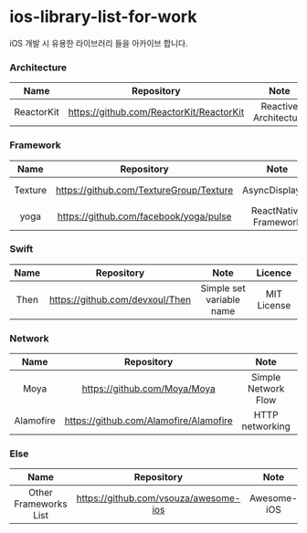 # ios-library-list-for-work
iOS 개발 시 유용한 라이브러리 들을 아카이브 합니다.



### Architecture
| Name | Repository | Note | Licence |
|:------:|:-----------:|:---------:|:---------:|
| ReactorKit | https://github.com/ReactorKit/ReactorKit | Reactive Architecture |  MIT License |


### Framework
| Name | Repository | Note | Licence |
|:------:|:-----------:|:---------:|:---------:|
| Texture | https://github.com/TextureGroup/Texture | AsyncDisplayKit |  View License |
| yoga | https://github.com/facebook/yoga/pulse | ReactNative Framework |  View License |



### Swift
| Name | Repository | Note | Licence |
|:------:|:-----------:|:---------:|:---------:|
| Then | https://github.com/devxoul/Then | Simple set variable name |  MIT License |




### Network
| Name | Repository | Note | Licence |
|:------:|:-----------:|:---------:|:---------:|
| Moya | https://github.com/Moya/Moya | Simple Network Flow |  MIT License |
| Alamofire | https://github.com/Alamofire/Alamofire | HTTP networking |  MIT License |


### Else
| Name | Repository | Note | Licence |
|:------:|:-----------:|:---------:|:---------:|
| Other Frameworks List | https://github.com/vsouza/awesome-ios | Awesome-iOS |  MIT License |

